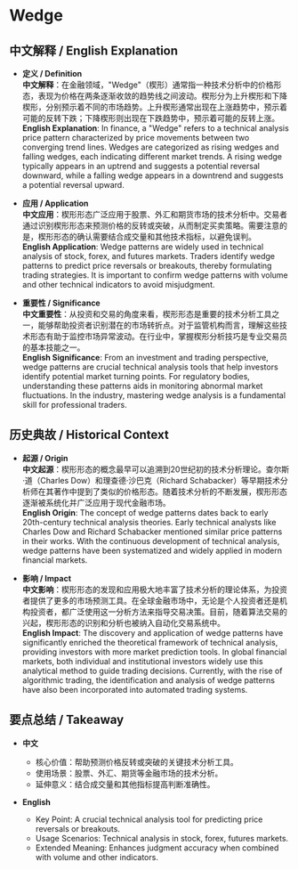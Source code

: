 # Wedge

## 中文解释 / English Explanation

* **定义 / Definition**  
  **中文解释**：在金融领域，"Wedge"（楔形）通常指一种技术分析中的价格形态，表现为价格在两条逐渐收敛的趋势线之间波动。楔形分为上升楔形和下降楔形，分别预示着不同的市场趋势。上升楔形通常出现在上涨趋势中，预示着可能的反转下跌；下降楔形则出现在下跌趋势中，预示着可能的反转上涨。  
  **English Explanation**: In finance, a "Wedge" refers to a technical analysis price pattern characterized by price movements between two converging trend lines. Wedges are categorized as rising wedges and falling wedges, each indicating different market trends. A rising wedge typically appears in an uptrend and suggests a potential reversal downward, while a falling wedge appears in a downtrend and suggests a potential reversal upward.

* **应用 / Application**  
  **中文应用**：楔形形态广泛应用于股票、外汇和期货市场的技术分析中。交易者通过识别楔形形态来预测价格的反转或突破，从而制定买卖策略。需要注意的是，楔形形态的确认需要结合成交量和其他技术指标，以避免误判。  
  **English Application**: Wedge patterns are widely used in technical analysis of stock, forex, and futures markets. Traders identify wedge patterns to predict price reversals or breakouts, thereby formulating trading strategies. It is important to confirm wedge patterns with volume and other technical indicators to avoid misjudgment.

* **重要性 / Significance**  
  **中文重要性**：从投资和交易的角度来看，楔形形态是重要的技术分析工具之一，能够帮助投资者识别潜在的市场转折点。对于监管机构而言，理解这些技术形态有助于监控市场异常波动。在行业中，掌握楔形分析技巧是专业交易员的基本技能之一。  
  **English Significance**: From an investment and trading perspective, wedge patterns are crucial technical analysis tools that help investors identify potential market turning points. For regulatory bodies, understanding these patterns aids in monitoring abnormal market fluctuations. In the industry, mastering wedge analysis is a fundamental skill for professional traders.

## 历史典故 / Historical Context

* **起源 / Origin**  
  **中文起源**：楔形形态的概念最早可以追溯到20世纪初的技术分析理论。查尔斯·道（Charles Dow）和理查德·沙巴克（Richard Schabacker）等早期技术分析师在其著作中提到了类似的价格形态。随着技术分析的不断发展，楔形形态逐渐被系统化并广泛应用于现代金融市场。  
  **English Origin**: The concept of wedge patterns dates back to early 20th-century technical analysis theories. Early technical analysts like Charles Dow and Richard Schabacker mentioned similar price patterns in their works. With the continuous development of technical analysis, wedge patterns have been systematized and widely applied in modern financial markets.

* **影响 / Impact**  
  **中文影响**：楔形形态的发现和应用极大地丰富了技术分析的理论体系，为投资者提供了更多的市场预测工具。在全球金融市场中，无论是个人投资者还是机构投资者，都广泛使用这一分析方法来指导交易决策。目前，随着算法交易的兴起，楔形形态的识别和分析也被纳入自动化交易系统中。  
  **English Impact**: The discovery and application of wedge patterns have significantly enriched the theoretical framework of technical analysis, providing investors with more market prediction tools. In global financial markets, both individual and institutional investors widely use this analytical method to guide trading decisions. Currently, with the rise of algorithmic trading, the identification and analysis of wedge patterns have also been incorporated into automated trading systems.

## 要点总结 / Takeaway

* **中文**  
  - 核心价值：帮助预测价格反转或突破的关键技术分析工具。
  - 使用场景：股票、外汇、期货等金融市场的技术分析。
  - 延伸意义：结合成交量和其他指标提高判断准确性。

* **English**  
  - Key Point: A crucial technical analysis tool for predicting price reversals or breakouts.
  - Usage Scenarios: Technical analysis in stock, forex, futures markets.
  - Extended Meaning: Enhances judgment accuracy when combined with volume and other indicators.